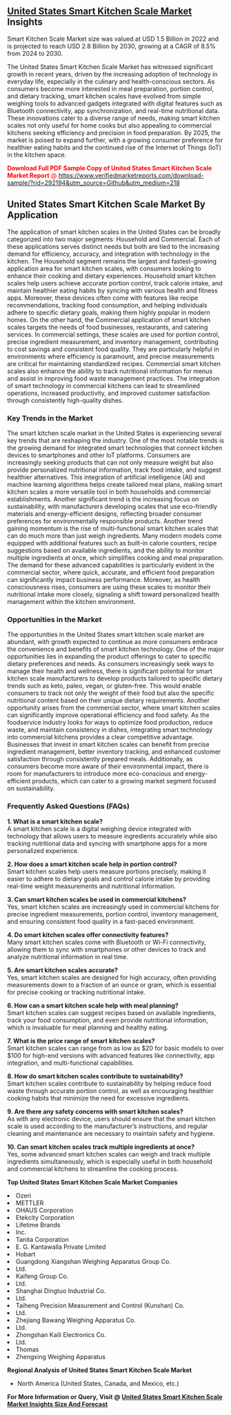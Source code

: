 <h2><a href="https://www.verifiedmarketreports.com/download-sample/?rid=292194&amp;utm_source=Github&amp;utm_medium=218" target="_blank">United States Smart Kitchen Scale Market</a> Insights</h2><p>Smart Kitchen Scale Market size was valued at USD 1.5 Billion in 2022 and is projected to reach USD 2.8 Billion by 2030, growing at a CAGR of 8.5% from 2024 to 2030.</p><p><p>The United States Smart Kitchen Scale Market has witnessed significant growth in recent years, driven by the increasing adoption of technology in everyday life, especially in the culinary and health-conscious sectors. As consumers become more interested in meal preparation, portion control, and dietary tracking, smart kitchen scales have evolved from simple weighing tools to advanced gadgets integrated with digital features such as Bluetooth connectivity, app synchronization, and real-time nutritional data. These innovations cater to a diverse range of needs, making smart kitchen scales not only useful for home cooks but also appealing to commercial kitchens seeking efficiency and precision in food preparation. By 2025, the market is poised to expand further, with a growing consumer preference for healthier eating habits and the continued rise of the Internet of Things (IoT) in the kitchen space. <p><span class=""><span style="color: #ff0000;"><strong>Download Full PDF Sample Copy of United States Smart Kitchen Scale Market Report</strong> @ </span><a href="https://www.verifiedmarketreports.com/download-sample/?rid=292194&amp;utm_source=Github&amp;utm_medium=218" target="_blank">https://www.verifiedmarketreports.com/download-sample/?rid=292194&amp;utm_source=Github&amp;utm_medium=218</a></span></p></p> <h2>United States Smart Kitchen Scale Market By Application</h2> <p>The application of smart kitchen scales in the United States can be broadly categorized into two major segments: Household and Commercial. Each of these applications serves distinct needs but both are tied to the increasing demand for efficiency, accuracy, and integration with technology in the kitchen. The Household segment remains the largest and fastest-growing application area for smart kitchen scales, with consumers looking to enhance their cooking and dietary experiences. Household smart kitchen scales help users achieve accurate portion control, track calorie intake, and maintain healthier eating habits by syncing with various health and fitness apps. Moreover, these devices often come with features like recipe recommendations, tracking food consumption, and helping individuals adhere to specific dietary goals, making them highly popular in modern homes. On the other hand, the Commercial application of smart kitchen scales targets the needs of food businesses, restaurants, and catering services. In commercial settings, these scales are used for portion control, precise ingredient measurement, and inventory management, contributing to cost savings and consistent food quality. They are particularly helpful in environments where efficiency is paramount, and precise measurements are critical for maintaining standardized recipes. Commercial smart kitchen scales also enhance the ability to track nutritional information for menus and assist in improving food waste management practices. The integration of smart technology in commercial kitchens can lead to streamlined operations, increased productivity, and improved customer satisfaction through consistently high-quality dishes. <h3>Key Trends in the Market</h3> <p>The smart kitchen scale market in the United States is experiencing several key trends that are reshaping the industry. One of the most notable trends is the growing demand for integrated smart technologies that connect kitchen devices to smartphones and other IoT platforms. Consumers are increasingly seeking products that can not only measure weight but also provide personalized nutritional information, track food intake, and suggest healthier alternatives. This integration of artificial intelligence (AI) and machine learning algorithms helps create tailored meal plans, making smart kitchen scales a more versatile tool in both households and commercial establishments. Another significant trend is the increasing focus on sustainability, with manufacturers developing scales that use eco-friendly materials and energy-efficient designs, reflecting broader consumer preferences for environmentally responsible products. Another trend gaining momentum is the rise of multi-functional smart kitchen scales that can do much more than just weigh ingredients. Many modern models come equipped with additional features such as built-in calorie counters, recipe suggestions based on available ingredients, and the ability to monitor multiple ingredients at once, which simplifies cooking and meal preparation. The demand for these advanced capabilities is particularly evident in the commercial sector, where quick, accurate, and efficient food preparation can significantly impact business performance. Moreover, as health consciousness rises, consumers are using these scales to monitor their nutritional intake more closely, signaling a shift toward personalized health management within the kitchen environment. <h3>Opportunities in the Market</h3> <p>The opportunities in the United States smart kitchen scale market are abundant, with growth expected to continue as more consumers embrace the convenience and benefits of smart kitchen technology. One of the major opportunities lies in expanding the product offerings to cater to specific dietary preferences and needs. As consumers increasingly seek ways to manage their health and wellness, there is significant potential for smart kitchen scale manufacturers to develop products tailored to specific dietary trends such as keto, paleo, vegan, or gluten-free. This would enable consumers to track not only the weight of their food but also the specific nutritional content based on their unique dietary requirements. Another opportunity arises from the commercial sector, where smart kitchen scales can significantly improve operational efficiency and food safety. As the foodservice industry looks for ways to optimize food production, reduce waste, and maintain consistency in dishes, integrating smart technology into commercial kitchens provides a clear competitive advantage. Businesses that invest in smart kitchen scales can benefit from precise ingredient management, better inventory tracking, and enhanced customer satisfaction through consistently prepared meals. Additionally, as consumers become more aware of their environmental impact, there is room for manufacturers to introduce more eco-conscious and energy-efficient products, which can cater to a growing market segment focused on sustainability. <h3>Frequently Asked Questions (FAQs)</h3> <p><strong>1. What is a smart kitchen scale?</strong><br> A smart kitchen scale is a digital weighing device integrated with technology that allows users to measure ingredients accurately while also tracking nutritional data and syncing with smartphone apps for a more personalized experience.</p> <p><strong>2. How does a smart kitchen scale help in portion control?</strong><br> Smart kitchen scales help users measure portions precisely, making it easier to adhere to dietary goals and control calorie intake by providing real-time weight measurements and nutritional information.</p> <p><strong>3. Can smart kitchen scales be used in commercial kitchens?</strong><br> Yes, smart kitchen scales are increasingly used in commercial kitchens for precise ingredient measurements, portion control, inventory management, and ensuring consistent food quality in a fast-paced environment.</p> <p><strong>4. Do smart kitchen scales offer connectivity features?</strong><br> Many smart kitchen scales come with Bluetooth or Wi-Fi connectivity, allowing them to sync with smartphones or other devices to track and analyze nutritional information in real time.</p> <p><strong>5. Are smart kitchen scales accurate?</strong><br> Yes, smart kitchen scales are designed for high accuracy, often providing measurements down to a fraction of an ounce or gram, which is essential for precise cooking or tracking nutritional intake.</p> <p><strong>6. How can a smart kitchen scale help with meal planning?</strong><br> Smart kitchen scales can suggest recipes based on available ingredients, track your food consumption, and even provide nutritional information, which is invaluable for meal planning and healthy eating.</p> <p><strong>7. What is the price range of smart kitchen scales?</strong><br> Smart kitchen scales can range from as low as $20 for basic models to over $100 for high-end versions with advanced features like connectivity, app integration, and multi-functional capabilities.</p> <p><strong>8. How do smart kitchen scales contribute to sustainability?</strong><br> Smart kitchen scales contribute to sustainability by helping reduce food waste through accurate portion control, as well as encouraging healthier cooking habits that minimize the need for excessive ingredients.</p> <p><strong>9. Are there any safety concerns with smart kitchen scales?</strong><br> As with any electronic device, users should ensure that the smart kitchen scale is used according to the manufacturer’s instructions, and regular cleaning and maintenance are necessary to maintain safety and hygiene.</p> <p><strong>10. Can smart kitchen scales track multiple ingredients at once?</strong><br> Yes, some advanced smart kitchen scales can weigh and track multiple ingredients simultaneously, which is especially useful in both household and commercial kitchens to streamline the cooking process.</p></p><p><strong>Top United States Smart Kitchen Scale Market Companies</strong></p><div data-test-id=""><p><li>Ozeri</li><li> METTLER</li><li> OHAUS Corporation</li><li> Etekcity Corporation</li><li> Lifetime Brands</li><li> Inc.</li><li> Tanita Corporation</li><li> E. G. Kantawalla Private Limited</li><li> Hobart</li><li> Guangdong Xiangshan Weighing Apparatus Group Co.</li><li> Ltd.</li><li> Kaifeng Group Co.</li><li> Ltd.</li><li> Shanghai Dingtuo Industrial Co.</li><li> Ltd.</li><li> Taiheng Precision Measurement and Control (Kunshan) Co.</li><li> Ltd.</li><li> Zhejiang Bawang Weighing Apparatus Co.</li><li> Ltd.</li><li> Zhongshan Kaili Electronics Co.</li><li> Ltd.</li><li> Thomas</li><li> Zhengxing Weighing Apparatus</li></p><div><strong>Regional Analysis of&nbsp;United States Smart Kitchen Scale Market</strong></div><ul><li dir="ltr"><p dir="ltr">North America&nbsp;(United States, Canada, and Mexico, etc.)</p></li></ul><p><strong>For More Information or Query, Visit @&nbsp;</strong><strong><a href="https://www.verifiedmarketreports.com/product/smart-kitchen-scale-market/?utm_source=Github&amp;utm_medium=218" target="_blank">United States Smart Kitchen Scale Market Insights Size And Forecast</a></strong></p></div>

